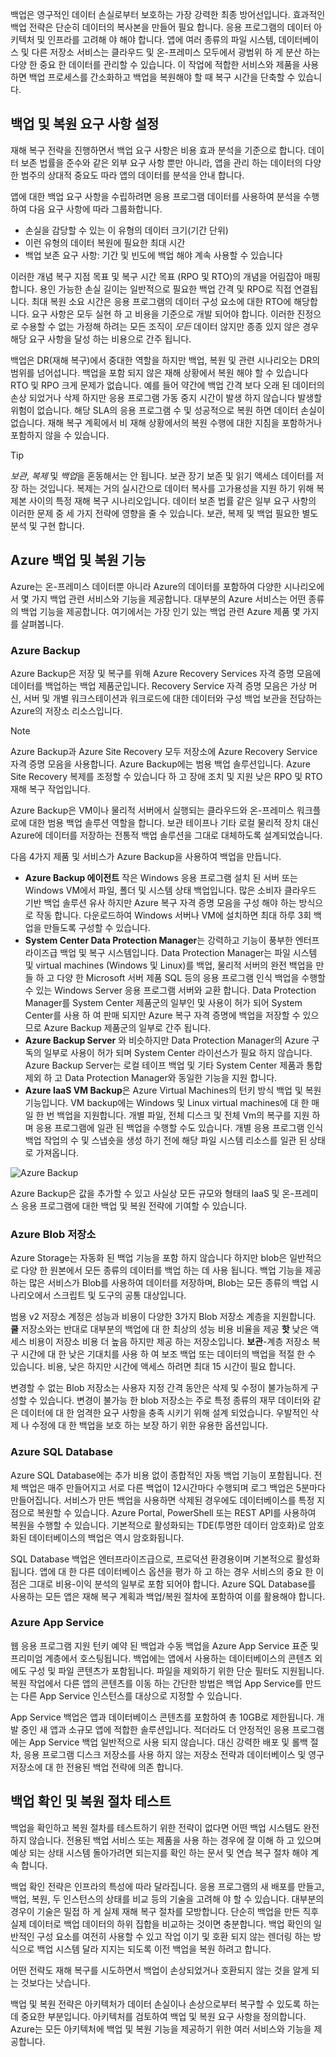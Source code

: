 백업은 영구적인 데이터 손실로부터 보호하는 가장 강력한 최종 방어선입니다. 효과적인 백업 전략은 단순히 데이터의 복사본을 만들어 필요 합니다. 응용 프로그램의 데이터 아키텍처 및 인프라를 고려해 야 해야 합니다. 앱에 여러 종류의 파일 시스템, 데이터베이스 및 다른 저장소 서비스는 클라우드 및 온-프레미스 모두에서 광범위 하 게 분산 하는 다양 한 중요 한 데이터를 관리할 수 있습니다. 이 작업에 적합한 서비스와 제품을 사용하면 백업 프로세스를 간소화하고 백업을 복원해야 할 때 복구 시간을 단축할 수 있습니다.

## <a name="establish-backup-and-restoration-requirements"></a>백업 및 복원 요구 사항 설정

재해 복구 전략을 진행하면서 백업 요구 사항은 비용 효과 분석을 기준으로 합니다. 데이터 보존 법률을 준수와 같은 외부 요구 사항 뿐만 아니라, 앱을 관리 하는 데이터의 다양 한 범주의 상대적 중요도 따라 앱의 데이터를 분석을 안내 합니다.

앱에 대한 백업 요구 사항을 수립하려면 응용 프로그램 데이터를 사용하여 분석을 수행하여 다음 요구 사항에 따라 그룹화합니다.

* 손실을 감당할 수 있는 이 유형의 데이터 크기(기간 단위)
* 이런 유형의 데이터 복원에 필요한 최대 시간
* 백업 보존 요구 사항: 기간 및 빈도에 백업 해야 계속 사용할 수 있습니다

이러한 개념 복구 지점 목표 및 복구 시간 목표 (RPO 및 RTO)의 개념을 어림잡아 매핑합니다. 용인 가능한 손실 길이는 일반적으로 필요한 백업 간격 및 RPO로 직접 연결됩니다. 최대 복원 소요 시간은 응용 프로그램의 데이터 구성 요소에 대한 RTO에 해당합니다. 요구 사항은 모두 실현 하 고 비용을 기준으로 개발 되어야 합니다. 이러한 진정으로 수용할 수 없는 가정해 하려는 모든 조직이 *모든* 데이터 않지만 종종 있지 않은 경우 해당 요구 사항을 달성 하는 비용으로 간주 됩니다.

백업은 DR(재해 복구)에서 중대한 역할을 하지만 백업, 복원 및 관련 시나리오는 DR의 범위를 넘어섭니다. 백업을 포함 되지 않은 재해 상황에서 복원 해야 할 수 있습니다 RTO 및 RPO 크게 문제가 없습니다. 예를 들어 약간에 백업 간격 보다 오래 된 데이터의 손상 되었거나 삭제 하지만 응용 프로그램 가동 중지 시간이 발생 하지 않습니다 발생할 위험이 없습니다. 해당 SLA의 응용 프로그램 수 및 성공적으로 복원 하면 데이터 손실이 없습니다. 재해 복구 계획에서 비 재해 상황에서의 복원 수행에 대한 지침을 포함하거나 포함하지 않을 수 있습니다.

> [!TIP]
> *보관*, *복제* 및 *백업*을 혼동해서는 안 됩니다. 보관 장기 보존 및 읽기 액세스 데이터를 저장 하는 것입니다. 복제는 거의 실시간으로 데이터 복사를 고가용성을 지원 하기 위해 복제본 사이의 특정 재해 복구 시나리오입니다. 데이터 보존 법률 같은 일부 요구 사항의 이러한 문제 중 세 가지 전략에 영향을 줄 수 있습니다. 보관, 복제 및 백업 필요한 별도 분석 및 구현 합니다.

## <a name="azure-backup-and-restore-capabilities"></a>Azure 백업 및 복원 기능

Azure는 온-프레미스 데이터뿐 아니라 Azure의 데이터를 포함하여 다양한 시나리오에서 몇 가지 백업 관련 서비스와 기능을 제공합니다. 대부분의 Azure 서비스는 어떤 종류의 백업 기능을 제공합니다. 여기에서는 가장 인기 있는 백업 관련 Azure 제품 몇 가지를 살펴봅니다.

### <a name="azure-backup"></a>Azure Backup

Azure Backup은 저장 및 복구를 위해 Azure Recovery Services 자격 증명 모음에 데이터를 백업하는 백업 제품군입니다. Recovery Service 자격 증명 모음은 가상 머신, 서버 및 개별 워크스테이션과 워크로드에 대한 데이터와 구성 백업 보관을 전담하는 Azure의 저장소 리소스입니다.

> [!NOTE]
> Azure Backup과 Azure Site Recovery 모두 저장소에 Azure Recovery Service 자격 증명 모음을 사용합니다. Azure Backup에는 범용 백업 솔루션입니다. Azure Site Recovery 복제를 조정할 수 있습니다 하 고 장애 조치 및 지원 낮은 RPO 및 RTO 재해 복구 작업입니다.

Azure Backup은 VM이나 물리적 서버에서 실행되는 클라우드와 온-프레미스 워크플로에 대한 범용 백업 솔루션 역할을 합니다. 보관 테이프나 기타 로컬 물리적 장치 대신 Azure에 데이터를 저장하는 전통적 백업 솔루션을 그대로 대체하도록 설계되었습니다.

다음 4가지 제품 및 서비스가 Azure Backup을 사용하여 백업을 만듭니다.

* **Azure Backup 에이전트** 작은 Windows 응용 프로그램 설치 된 서버 또는 Windows VM에서 파일, 폴더 및 시스템 상태 백업입니다. 많은 소비자 클라우드 기반 백업 솔루션 유사 하지만 Azure 복구 자격 증명 모음을 구성 해야 하는 방식으로 작동 합니다. 다운로드하여 Windows 서버나 VM에 설치하면 최대 하루 3회 백업을 만들도록 구성할 수 있습니다.
* **System Center Data Protection Manager**는 강력하고 기능이 풍부한 엔터프라이즈급 백업 및 복구 시스템입니다. Data Protection Manager는 파일 시스템 및 virtual machines (Windows 및 Linux)를 백업, 물리적 서버의 완전 백업을 만들 하 고 다양 한 Microsoft 서버 제품 SQL 등의 응용 프로그램 인식 백업을 수행할 수 있는 Windows Server 응용 프로그램 서버와 교환 합니다. Data Protection Manager를 System Center 제품군의 일부인 및 사용이 허가 되어 System Center를 사용 하 여 판매 되지만 Azure 복구 자격 증명에 백업을 저장할 수 있으므로 Azure Backup 제품군의 일부로 간주 됩니다.
* **Azure Backup Server** 와 비슷하지만 Data Protection Manager의 Azure 구독의 일부로 사용이 허가 되며 System Center 라이선스가 필요 하지 않습니다. Azure Backup Server는 로컬 테이프 백업 및 기타 System Center 제품과 통합 제외 하 고 Data Protection Manager와 동일한 기능을 지원 합니다.
* **Azure IaaS VM Backup**은 Azure Virtual Machines의 턴키 방식 백업 및 복원 기능입니다. VM backup에는 Windows 및 Linux virtual machines에 대 한 매일 한 번 백업을 지원합니다. 개별 파일, 전체 디스크 및 전체 Vm의 복구를 지원 하며 응용 프로그램에 일관 된 백업을 수행할 수도 있습니다. 개별 응용 프로그램 인식 백업 작업의 수 및 스냅숏을 생성 하기 전에 해당 파일 시스템 리소스를 일관 된 상태로 가져옵니다.

![Azure Backup](../media/azure-backup.png)

Azure Backup은 값을 추가할 수 있고 사실상 모든 규모와 형태의 IaaS 및 온-프레미스 응용 프로그램에 대한 백업 및 복원 전략에 기여할 수 있습니다.

### <a name="azure-blob-storage"></a>Azure Blob 저장소

Azure Storage는 자동화 된 백업 기능을 포함 하지 않습니다 하지만 blob은 일반적으로 다양 한 원본에서 모든 종류의 데이터를 백업 하는 데 사용 됩니다. 백업 기능을 제공하는 많은 서비스가 Blob를 사용하여 데이터를 저장하며, Blob는 모든 종류의 백업 시나리오에서 스크립트 및 도구의 공통 대상입니다.

범용 v2 저장소 계정은 성능과 비용이 다양한 3가지 Blob 저장소 계층을 지원합니다. **쿨** 저장소와는 반대로 대부분의 백업에 대 한 최상의 성능 비용 비율을 제공 **핫** 낮은 액세스 비용이 저장소 비용 더 높음 하지만 제공 하는 저장소입니다. **보관**-계층 저장소 복구 시간에 대 한 낮은 기대치를 사용 하 여 보조 백업 또는 데이터의 백업을 적절 한 수 있습니다. 비용, 낮은 하지만 시간에 액세스 하려면 최대 15 시간이 필요 합니다.

변경할 수 없는 Blob 저장소는 사용자 지정 간격 동안은 삭제 및 수정이 불가능하게 구성할 수 있습니다. 변경이 불가능 한 blob 저장소는 주로 특정 종류의 재무 데이터와 같은 데이터에 대 한 엄격한 요구 사항을 충족 시키기 위해 설계 되었습니다. 우발적인 삭제 나 수정에 대 한 백업을 보호 하는 보장 하기 위한 유용한 옵션입니다.

### <a name="azure-sql-database"></a>Azure SQL Database

Azure SQL Database에는 추가 비용 없이 종합적인 자동 백업 기능이 포함됩니다. 전체 백업은 매주 만들어지고 서로 다른 백업이 12시간마다 수행되며 로그 백업은 5분마다 만들어집니다. 서비스가 만든 백업을 사용하면 삭제된 경우에도 데이터베이스를 특정 지점으로 복원할 수 있습니다. Azure Portal, PowerShell 또는 REST API를 사용하여 복원을 수행할 수 있습니다. 기본적으로 활성화되는 TDE(투명한 데이터 암호화)로 암호화된 데이터베이스의 백업은 역시 암호화됩니다.

SQL Database 백업은 엔터프라이즈급으로, 프로덕션 환경용이며 기본적으로 활성화됩니다. 앱에 대 한 다른 데이터베이스 옵션을 평가 하 고 하는 경우 서비스의 중요 한 이점은 그대로 비용-이익 분석의 일부로 포함 되어야 합니다. Azure SQL Database를 사용하는 모든 앱은 재해 복구 계획과 백업/복원 절차에 포함하여 이를 활용해야 합니다.

### <a name="azure-app-service"></a>Azure App Service

웹 응용 프로그램 지원 턴키 예약 된 백업과 수동 백업을 Azure App Service 표준 및 프리미엄 계층에서 호스팅됩니다. 백업에는 앱에서 사용하는 데이터베이스의 콘텐츠 외에도 구성 및 파일 콘텐츠가 포함됩니다. 파일을 제외하기 위한 단순 필터도 지원됩니다. 복원 작업에서 다른 앱의 콘텐츠를 이동 하는 간단한 방법은 백업 App Service를 만드는 다른 App Service 인스턴스를 대상으로 지정할 수 있습니다.

App Service 백업은 앱과 데이터베이스 콘텐츠를 포함하여 총 10GB로 제한됩니다. 개발 중인 새 앱과 소규모 앱에 적합한 솔루션입니다. 적더라도 더 안정적인 응용 프로그램에는 App Service 백업 일반적으로 사용 되지 않습니다. 대신 강력한 배포 및 롤백 절차, 응용 프로그램 디스크 저장소를 사용 하지 않는 저장소 전략과 데이터베이스 및 영구 저장소에 대 한 전용된 백업 전략에 의존 합니다.

## <a name="verify-backups-and-test-restore-procedures"></a>백업 확인 및 복원 절차 테스트

백업을 확인하고 복원 절차를 테스트하기 위한 전략이 없다면 어떤 백업 시스템도 완전하지 않습니다. 전용된 백업 서비스 또는 제품을 사용 하는 경우에 잘 이해 하 고 있으며 예상 되는 상태 시스템 돌아가려면 되는지를 확인 하는 문서 및 연습 복구 절차 해야 계속 합니다.

백업 확인 전략은 인프라의 특성에 따라 달라집니다. 응용 프로그램의 새 배포를 만들고, 백업, 복원, 두 인스턴스의 상태를 비교 등의 기술을 고려해 야 할 수 있습니다. 대부분의 경우이 기술은 밀접 하 게 실제 재해 복구 절차를 모방합니다. 단순히 백업을 만든 직후 실제 데이터로 백업 데이터의 하위 집합을 비교하는 것이면 충분합니다. 백업 확인의 일반적인 구성 요소를 여전히 사용할 수 있고 작업 이기 및 호환 되지 않는 렌더링 하는 방식으로 백업 시스템 달라 지지는 되도록 이전 백업을 복원 하려고 합니다.

어떤 전략도 재해 복구를 시도하면서 백업이 손상되었거나 호환되지 않는 것을 알게 되는 것보다는 낫습니다.

백업 및 복원 전략은 아키텍처가 데이터 손실이나 손상으로부터 복구할 수 있도록 하는 데 중요한 부분입니다. 아키텍처를 검토하여 백업 및 복원 요구 사항을 정의합니다. Azure는 모든 아키텍처에 백업 및 복원 기능을 제공하기 위한 여러 서비스와 기능을 제공합니다.
